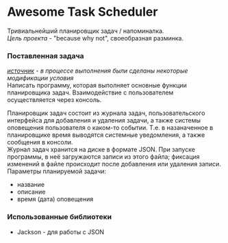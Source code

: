 # Awesome Task Scheduler
Тривиальнейший планировщик задач / напоминалка.  
_Цель проекта_ - "because why not", своеобразная разминка.

### Поставленная задача
_[источник](https://vk.com/topic-1279_29549483?post=24443) - в процессе выполнения были сделаны некоторые модификации условия_  
Написать программу, которая выполняет основные функции планировщика задач. Взаимодействие с пользователем осуществляется через консоль.

Планировщик задач состоит из журнала задач, пользовательского интерфейса для добавления и удаления задачи, а также системы оповещения пользователя о каком-то событии. 
Т.е. в назаначенное в планировщике время выводятся системные уведомления, а также сообщения в консоли.  
Журнал задач хранится на диске в формате JSON. При запуске программы, в неё загружаются записи из этого файла; фиксация изменений в файле происходит после добавления 
или удаления записи.  
Параметры планируемой задачи:
- название
- описание
- время (дата) оповещения

### Использованные библиотеки
- Jackson - для работы с JSON